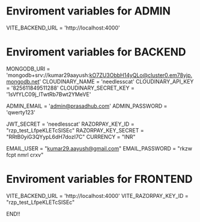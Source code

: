 # Enviroment variables for ADMIN

VITE_BACKEND_URL = 'http://localhost:4000'

# Enviroment variables for BACKEND

MONGODB_URI = 'mongodb+srv://kumar29aayush:kO7ZU3ObbH14yQLo@cluster0.em78yjp.mongodb.net'
CLOUDINARY_NAME = 'needlesscat'
CLOUDINARY_API_KEY = '825611849511288'
CLOUDINARY_SECRET_KEY = '1sVfYLC09j_lTwtRb7Bwt2YMeVE'

ADMIN_EMAIL = 'admin@prasadhub.com'
ADMIN_PASSWORD = 'qwerty123'

JWT_SECRET = 'needlesscat'
RAZORPAY_KEY_ID = "rzp_test_LfpeKLETcSISEc"
RAZORPAY_KEY_SECRET = "RRtB0yiG3QYypL6dH7dozI7C"
CURRENCY = "INR"

EMAIL_USER = "kumar29.aayush@gmail.com"
EMAIL_PASSWORD = "rkzw fcpt nmrl crxv"

# Enviroment variables for FRONTEND

VITE_BACKEND_URL = 'http://localhost:4000'
VITE_RAZORPAY_KEY_ID = "rzp_test_LfpeKLETcSISEc"

END!!
